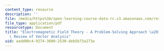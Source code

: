 ```yaml
---
content_type: resource
description: ''
file: /media/https%3A/open-learning-course-data-rc.s3.amazonaws.com/res-6-002-electromagnetic-field-theory-a-problem-solving-approach-spring-2008/aadd00c4927436002530deb5b73a273a_MITRES_6_002S08_chapter1.pdf
file_type: application/pdf
resourcetype: Document
title: "Electromagnetic Field Theory - A Problem-Solving Approach \u2013 Chapter 1:\
  \ Review of Vector Analysis"
uid: aadd00c4-9274-3600-2530-deb5b73a273a
---
```

